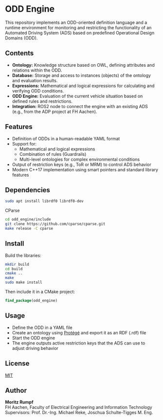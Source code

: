 
# ODD Engine

This repository implements an ODD-oriented definition language and a runtime environment for monitoring and restricting the functionality of an Automated Driving System (ADS) based on predefined Operational Design Domains (ODD).

## Contents

- **Ontology:** Knowledge structure based on OWL, defining attributes and relations within the ODD.
- **Database:** Storage and access to instances (objects) of the ontology and evaluation results.
- **Expressions:** Mathematical and logical expressions for calculating and verifying ODD conditions.
- **ODD Engine:** Evaluation of the current vehicle situation based on defined rules and restrictions.
- **Integration:** ROS2 node to connect the engine with an existing ADS (e.g., from the ADP project at FH Aachen).

## Features

- Definition of ODDs in a human-readable YAML format
- Support for:
  - Mathematical and logical expressions
  - Combination of rules (Guardrails)
  - Multi-level ontologies for complex environmental conditions
- Output of restriction keys (e.g., ToR or MRM) to control ADS behavior
- Modern C++17 implementation using smart pointers and standard library features

## Dependencies
```bash
sudo apt install librdf0 librdf0-dev
```

CParse
```bash
cd odd_engine/include
git clone https://github.com/cparse/cparse.git
make release -C cparse
```

## Install
Build the libraries:
```bash
mkdir build
cd build
cmake ..
make
sudo make install
```

Then include it in a CMake project:
```cmake
find_package(odd_engine)
```

## Usage

- Define the ODD in a YAML file
- Create an ontology using [Protégé](https://github.com/protegeproject/protege) and export it as an RDF (.rdf) file
- Start the ODD engine
- The engine outputs active restriction keys that the ADS can use to adjust driving behavior

## License

[MIT](https://github.com/MASKOR/ODD_Engine/blob/main/LICENSE)

## Author

**Moritz Rumpf**  
FH Aachen, Faculty of Electrical Engineering and Information Technology  
Supervisors: Prof. Dr.-Ing. Michael Reke, Joschua Schulte-Tigges M. Eng.
